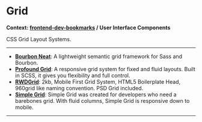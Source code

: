 # Grid

**Context: [frontend-dev-bookmarks](../README.md) / User Interface Components**

CSS Grid Layout Systems.

---

- **[Bourbon Neat](http://neat.bourbon.io/)**: A lightweight semantic grid framework for Sass and Bourbon.
- **[Profound Grid](http://www.profoundgrid.com/)**: A responsive grid system for fixed and fluid layouts. Built in SCSS, it gives you flexibility and full control.
- **[RWDGrid](http://rwdgrid.com/)**: 2kb, Mobile First Grid System, HTML5 Boilerplate Head, 960grid like naming convention. PSD Grid included.
- **[Simple Grid](http://thisisdallas.github.io/Simple-Grid/)**: Simple Grid was created for developers who need a barebones grid. With fluid columns, Simple Grid is responsive down to mobile.

---
